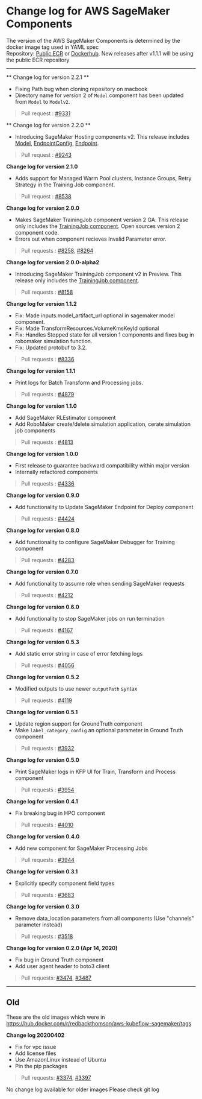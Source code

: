 # Change log for AWS SageMaker Components

The version of the AWS SageMaker Components is determined by the docker image tag used in YAML spec   
Repository: [Public ECR](https://gallery.ecr.aws/kubeflow-on-aws/aws-sagemaker-kfp-components) or [Dockerhub](https://hub.docker.com/repository/docker/amazon/aws-sagemaker-kfp-components). New releases after v1.1.1 will be using the public ECR repository

---------------------------------------------
** Change log for version 2.2.1 **
- Fixing Path bug when cloning repository on macbook
- Directory name for version 2 of `Model` component has been updated from `Model` to `Modelv2`.
> Pull request : [#9331](https://github.com/kubeflow/pipelines/pull/9331) 

** Change log for version 2.2.0 **

- Introducing SageMaker Hosting components v2. This release includes [Model](./Model/), [EndpointConfig](./EndpointConfig/), [Endpoint](./Endpoint/).
> Pull request : [#9243](https://github.com/kubeflow/pipelines/pull/9243)

**Change log for version 2.1.0**
- Adds support for Managed Warm Pool clusters, Instance Groups, Retry Strategy in the Training Job component.

> Pull request : [#8538](https://github.com/kubeflow/pipelines/pull/8538)

**Change log for version 2.0.0**
- Makes SageMaker TrainingJob component version 2 GA. This release only includes the [TrainingJob component](./TrainingJob/). Open sources version 2 component code. 
- Errors out when component recieves Invalid Parameter error.

> Pull requests : [#8258](https://github.com/kubeflow/pipelines/pull/8258), [#8264](https://github.com/kubeflow/pipelines/pull/8264)

**Change log for version 2.0.0-alpha2**
- Introducing SageMaker TrainingJob component v2 in Preview. This release only includes the [TrainingJob component](./TrainingJob/).

> Pull requests : [#8158](https://github.com/kubeflow/pipelines/pull/8158)

**Change log for version 1.1.2**
- Fix: Made inputs.model_artifact_url optional in sagemaker model component.
- Fix: Made TransformResources.VolumeKmsKeyId optional
- Fix: Handles Stopped state for all version 1 components and fixes bug in robomaker simulation function.
- Fix: Updated protobuf to 3.2. 

> Pull requests : [#8336](https://github.com/kubeflow/pipelines/pull/8336)

**Change log for version 1.1.1**
- Print logs for Batch Transform and Processing jobs.

> Pull requests : [#4879](https://github.com/kubeflow/pipelines/pull/4879)

**Change log for version 1.1.0**
- Add SageMaker RLEstimator component
- Add RoboMaker create/delete simulation application, cerate simulation job components

> Pull requests : [#4813](https://github.com/kubeflow/pipelines/pull/4813/)

**Change log for version 1.0.0**
- First release to guarantee backward compatibility within major version
- Internally refactored components

> Pull requests : [#4336](https://github.com/kubeflow/pipelines/pull/4336/)

**Change log for version 0.9.0**
- Add functionality to Update SageMaker Endpoint for Deploy component

> Pull requests : [#4424](https://github.com/kubeflow/pipelines/pull/4424/)

**Change log for version 0.8.0**
- Add functionality to configure SageMaker Debugger for Training component

> Pull requests : [#4283](https://github.com/kubeflow/pipelines/pull/4283/)


**Change log for version 0.7.0**
- Add functionality to assume role when sending SageMaker requests

>  Pull requests : [#4212](https://github.com/kubeflow/pipelines/pull/4212)


**Change log for version 0.6.0**
- Add functionality to stop SageMaker jobs on run termination

>  Pull requests : [#4167](https://github.com/kubeflow/pipelines/pull/4167)


**Change log for version 0.5.3**
- Add static error string in case of error fetching logs

>  Pull requests : [#4056](https://github.com/kubeflow/pipelines/pull/4056)


**Change log for version 0.5.2**
- Modified outputs to use newer `outputPath` syntax

> Pull requests : [#4119](https://github.com/kubeflow/pipelines/pull/4119)


**Change log for version 0.5.1**
- Update region support for GroundTruth component
- Make `label_category_config` an optional parameter in Ground Truth component

> Pull requests : [#3932](https://github.com/kubeflow/pipelines/pull/3932)


**Change log for version 0.5.0**
- Print SageMaker logs in KFP UI for Train, Transform and Process component

> Pull requests : [#3954](https://github.com/kubeflow/pipelines/pull/3954)


**Change log for version 0.4.1**
- Fix breaking bug in HPO component

> Pull requests : [#4010](https://github.com/kubeflow/pipelines/pull/4010)


**Change log for version 0.4.0**
- Add new component for SageMaker Processing Jobs

> Pull requests : [#3944](https://github.com/kubeflow/pipelines/pull/3944)


**Change log for version 0.3.1**
- Explicitly specify component field types

> Pull requests : [#3683](https://github.com/kubeflow/pipelines/pull/3683)


**Change log for version 0.3.0**
- Remove data_location parameters from all components
	  (Use "channels" parameter instead)

> Pull requests : [#3518](https://github.com/kubeflow/pipelines/pull/3518)


**Change log for version 0.2.0 (Apr 14, 2020)**
- Fix bug in Ground Truth component
- Add user agent header to boto3 client
  
> Pull requests: [#3474](https://github.com/kubeflow/pipelines/pull/3474), [#3487](https://github.com/kubeflow/pipelines/pull/3487)


---------------------------------------------

## Old

These are the old images which were in https://hub.docker.com/r/redbackthomson/aws-kubeflow-sagemaker/tags

**Change log 20200402**
- Fix for vpc issue 
- Add license files 
- Use AmazonLinux instead of Ubuntu 
- Pin the pip packages 

	
> Pull requests: [#3374](https://github.com/kubeflow/pipelines/pull/3374), [#3397](https://github.com/kubeflow/pipelines/pull/3397)

No change log available for older images 
Please check git log 


